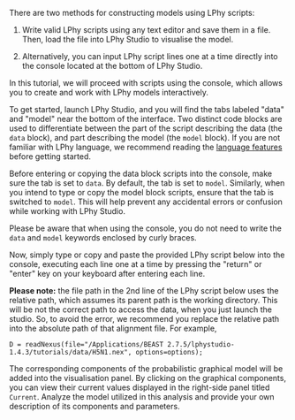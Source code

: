There are two methods for constructing models using LPhy scripts:

1. Write valid LPhy scripts using any text editor and save them in a file. 
   Then, load the file into LPhy Studio to visualise the model.

2. Alternatively, you can input LPhy script lines one at a time directly 
   into the console located at the bottom of LPhy Studio.

In this tutorial, we will proceed with scripts using the console, 
which allows you to create and work with LPhy models interactively.

To get started, launch LPhy Studio, and you will find the tabs labeled "data" and "model" 
near the bottom of the interface.
Two distinct code blocks are used to differentiate between the part of the script 
describing the data (the `data` block), and part describing the model (the `model` block). 
If you are not familiar with LPhy language, we recommend reading the 
[language features](https://linguaphylo.github.io/features/) before getting started.

Before entering or copying the data block scripts into the console, 
make sure the tab is set to `data`. By default, the tab is set to `model`. 
Similarly, when you intend to type or copy the model block scripts, 
ensure that the tab is switched to `model`. 
This will help prevent any accidental errors or confusion while working with LPhy Studio.

Please be aware that when using the console, 
you do not need to write the `data` and `model` keywords enclosed by curly braces.  

Now, simply type or copy and paste the provided LPhy script below into the console, 
executing each line one at a time by pressing the "return" or "enter" key on your keyboard 
after entering each line.

__Please note:__ the file path in the 2nd line of the LPhy script below uses the relative path,
which assumes its parent path is the working directory. 
This will be not the correct path to access the data, when you just launch the studio.
So, to avoid the error, we recommend you replace the relative path into the absolute path
of that alignment file. For example,    

```
D = readNexus(file="/Applications/BEAST 2.7.5/lphystudio-1.4.3/tutorials/data/H5N1.nex", options=options);
``` 

The corresponding components of the probabilistic graphical model will be added into 
the visualisation panel.
By clicking on the graphical components, you can view their current values 
displayed in the right-side panel titled `Current`.
Analyze the model utilized in this analysis and provide your own description of 
its components and parameters. 

